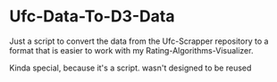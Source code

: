 # Ufc-Data-To-D3-Data

Just a script to convert the data from the Ufc-Scrapper repository to a format that is easier to work with my
Rating-Algorithms-Visualizer.

Kinda special, because it's a script. wasn't designed to be reused

